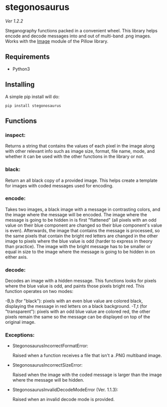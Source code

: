 # stegonosaurus

*Ver 1.2.2*

Steganography functions packed in a convenient wheel. This library helps encode and decode messages into and out of multi-band .png images. Works with the [Image](https://pillow.readthedocs.io/en/stable/reference/Image.html) module of the Pillow library.

## Requirements
- Python3

## Installing

A simple pip install will do:

`pip install stegonosaurus`

## Functions

### inspect:

Returns a string that contains the values of each pixel in the image along with other relevant info such as image size, format, file name, mode, and whether it can be used with the other functions in the library or not.

### black:

Return an all black copy of a provided image. This helps create a template for images with coded messages used for encoding.

### encode:

Takes two images, a black image with a message in contrasting colors, and the image where the message will be encoded. The image where the message is going to be hidden in is first "flattened" (all pixels with an odd value on their blue component are changed so their blue component's value is even). Afterwards, the image that contains the message is processed, so the same pixels that contain the bright red letters are changed in the other image to pixels where the blue value is odd (harder to express in theory than practice). The image with the bright message has to be smaller or equal in size to the image where the message is going to be hidden in on either axis.

### decode:

Decodes an image with a hidden message. This functions looks for pixels where the blue value is odd, and paints those pixels bright red. This function operates on two modes:

-B,b (for "black"): pixels with an even blue value are colored black, displaying the message in red letters on a black background.
-T,t (for "transparent"): pixels with an odd blue value are colored red, the other pixels remain the same so the message can be displayed on top of the original image.

### Exceptions:

- StegonosaurusIncorrectFormatError: 

  Raised when a function receives a file that isn't a .PNG multiband image.
- StegonosaurusIncorrectSizeError: 

  Raised when the image with the coded message is larger than the image where the message will be hidden.
- StegonosaurusInvalidDecodeModeError (Ver. 1.1.3): 

  Raised when an invalid decode mode is provided.
